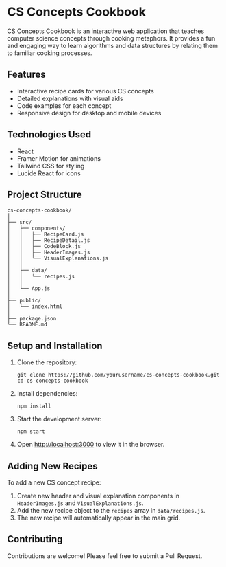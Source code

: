 # CS Concepts Cookbook

CS Concepts Cookbook is an interactive web application that teaches computer science concepts through cooking metaphors. It provides a fun and engaging way to learn algorithms and data structures by relating them to familiar cooking processes.

## Features

- Interactive recipe cards for various CS concepts
- Detailed explanations with visual aids
- Code examples for each concept
- Responsive design for desktop and mobile devices

## Technologies Used

- React
- Framer Motion for animations
- Tailwind CSS for styling
- Lucide React for icons

## Project Structure

```
cs-concepts-cookbook/
│
├── src/
│   ├── components/
│   │   ├── RecipeCard.js
│   │   ├── RecipeDetail.js
│   │   ├── CodeBlock.js
│   │   ├── HeaderImages.js
│   │   └── VisualExplanations.js
│   │
│   ├── data/
│   │   └── recipes.js
│   │
│   └── App.js
│
├── public/
│   └── index.html
│
├── package.json
└── README.md
```

## Setup and Installation

1. Clone the repository:
   ```
   git clone https://github.com/yourusername/cs-concepts-cookbook.git
   cd cs-concepts-cookbook
   ```

2. Install dependencies:
   ```
   npm install
   ```

3. Start the development server:
   ```
   npm start
   ```

4. Open [http://localhost:3000](http://localhost:3000) to view it in the browser.

## Adding New Recipes

To add a new CS concept recipe:

1. Create new header and visual explanation components in `HeaderImages.js` and `VisualExplanations.js`.
2. Add the new recipe object to the `recipes` array in `data/recipes.js`.
3. The new recipe will automatically appear in the main grid.

## Contributing

Contributions are welcome! Please feel free to submit a Pull Request.
